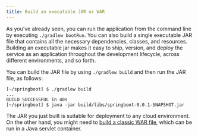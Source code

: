 ```yaml
---
title: Build an executable JAR or WAR
---
```


As you've already seen, you can run the application from the command line by executing `./gradlew bootRun`. You can also build a single executable JAR file that contains all the necessary dependencies, classes, and resources. Building an executable jar makes it easy to ship, version, and deploy the service as an application throughout the development lifecycle, across different environments, and so forth.

You can build the JAR file by using `./gradlew build` and then run the JAR file, as follows:

```console
[~/springboot] $ ./gradlew build
...
BUILD SUCCESSFUL in 40s
[~/springboot] $ java -jar build/libs/springboot-0.0.1-SNAPSHOT.jar
```

The JAR you just built is suitable for deployment to any cloud environment. On the other hand, you might need to [build a classic WAR file](https://spring.io/guides/gs/convert-jar-to-war/), which can be run in a Java servlet container.
